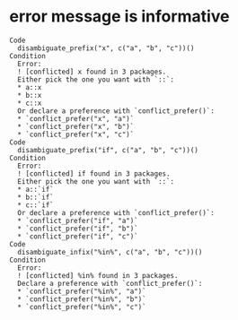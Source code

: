# error message is informative

    Code
      disambiguate_prefix("x", c("a", "b", "c"))()
    Condition
      Error:
      ! [conflicted] x found in 3 packages.
      Either pick the one you want with `::`:
      * a::x
      * b::x
      * c::x
      Or declare a preference with `conflict_prefer()`:
      * `conflict_prefer("x", "a")`
      * `conflict_prefer("x", "b")`
      * `conflict_prefer("x", "c")`
    Code
      disambiguate_prefix("if", c("a", "b", "c"))()
    Condition
      Error:
      ! [conflicted] if found in 3 packages.
      Either pick the one you want with `::`:
      * a::`if`
      * b::`if`
      * c::`if`
      Or declare a preference with `conflict_prefer()`:
      * `conflict_prefer("if", "a")`
      * `conflict_prefer("if", "b")`
      * `conflict_prefer("if", "c")`
    Code
      disambiguate_infix("%in%", c("a", "b", "c"))()
    Condition
      Error:
      ! [conflicted] %in% found in 3 packages.
      Declare a preference with `conflict_prefer()`:
      * `conflict_prefer("%in%", "a")`
      * `conflict_prefer("%in%", "b")`
      * `conflict_prefer("%in%", "c")`

